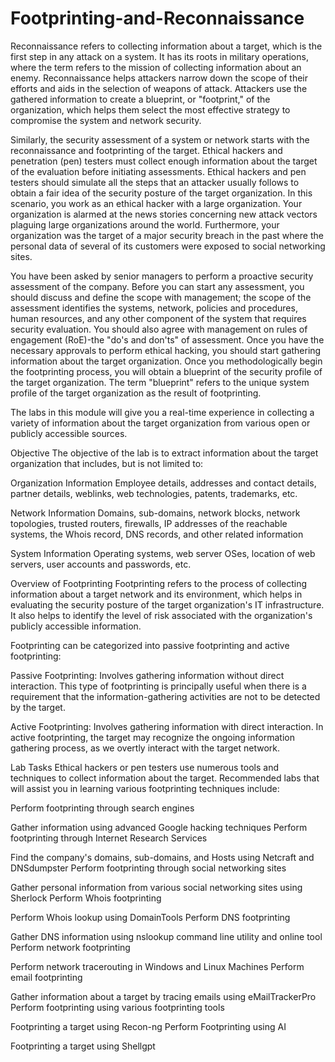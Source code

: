 # Footprinting-and-Reconnaissance

Reconnaissance refers to collecting information about a target, which is the first step in any attack on a system. It has its roots in military operations, where the term refers to the mission of collecting information about an enemy. Reconnaissance helps attackers narrow down the scope of their efforts and aids in the selection of weapons of attack. Attackers use the gathered information to create a blueprint, or "footprint," of the organization, which helps them select the most effective strategy to compromise the system and network security.

Similarly, the security assessment of a system or network starts with the reconnaissance and footprinting of the target. Ethical hackers and penetration (pen) testers must collect enough information about the target of the evaluation before initiating assessments. Ethical hackers and pen testers should simulate all the steps that an attacker usually follows to obtain a fair idea of the security posture of the target organization. In this scenario, you work as an ethical hacker with a large organization. Your organization is alarmed at the news stories concerning new attack vectors plaguing large organizations around the world. Furthermore, your organization was the target of a major security breach in the past where the personal data of several of its customers were exposed to social networking sites.

You have been asked by senior managers to perform a proactive security assessment of the company. Before you can start any assessment, you should discuss and define the scope with management; the scope of the assessment identifies the systems, network, policies and procedures, human resources, and any other component of the system that requires security evaluation. You should also agree with management on rules of engagement (RoE)-the "do's and don'ts" of assessment. Once you have the necessary approvals to perform ethical hacking, you should start gathering information about the target organization. Once you methodologically begin the footprinting process, you will obtain a blueprint of the security profile of the target organization. The term "blueprint" refers to the unique system profile of the target organization as the result of footprinting.

The labs in this module will give you a real-time experience in collecting a variety of information about the target organization from various open or publicly accessible sources.

Objective
The objective of the lab is to extract information about the target organization that includes, but is not limited to:

Organization Information Employee details, addresses and contact details, partner details, weblinks, web technologies, patents, trademarks, etc.

Network Information Domains, sub-domains, network blocks, network topologies, trusted routers, firewalls, IP addresses of the reachable systems, the Whois record, DNS records, and other related information

System Information Operating systems, web server OSes, location of web servers, user accounts and passwords, etc.

Overview of Footprinting
Footprinting refers to the process of collecting information about a target network and its environment, which helps in evaluating the security posture of the target organization's IT infrastructure. It also helps to identify the level of risk associated with the organization's publicly accessible information.

Footprinting can be categorized into passive footprinting and active footprinting:

Passive Footprinting: Involves gathering information without direct interaction. This type of footprinting is principally useful when there is a requirement that the information-gathering activities are not to be detected by the target.

Active Footprinting: Involves gathering information with direct interaction. In active footprinting, the target may recognize the ongoing information gathering process, as we overtly interact with the target network.

Lab Tasks
Ethical hackers or pen testers use numerous tools and techniques to collect information about the target. Recommended labs that will assist you in learning various footprinting techniques include:

Perform footprinting through search engines

Gather information using advanced Google hacking techniques
Perform footprinting through Internet Research Services

Find the company's domains, sub-domains, and Hosts using Netcraft and DNSdumpster
Perform footprinting through social networking sites

Gather personal information from various social networking sites using Sherlock
Perform Whois footprinting

Perform Whois lookup using DomainTools
Perform DNS footprinting

Gather DNS information using nslookup command line utility and online tool
Perform network footprinting

Perform network tracerouting in Windows and Linux Machines
Perform email footprinting

Gather information about a target by tracing emails using eMailTrackerPro
Perform footprinting using various footprinting tools

Footprinting a target using Recon-ng
Perform Footprinting using AI

Footprinting a target using Shellgpt
